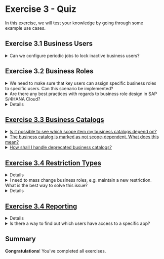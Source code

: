 # Exercise 3 - Quiz

In this exercise, we will test your knowledge by going through some example use cases. 

## Exercise 3.1 Business Users

<details>
  <summary>Can we configure periodic jobs to lock inactive business users?</summary>
  <p>Yes, please check <a href="https://help.sap.com/docs/SAP_S4HANA_CLOUD/55a7cb346519450cb9e6d21c1ecd6ec1/a817aef3b51d4b0fbc4907e7adcfacd7.html?locale=en-US">How to Lock Unused Business Users
</a></p>
</details>

## Exercise 3.2 Business Roles

<details>
  <summary>We need to make sure that key users can assign specific business roles to specific users. Can this scenario be implemented?</summary>
  <p>Yes, please check <a href="https://help.sap.com/docs/SAP_S4HANA_CLOUD/55a7cb346519450cb9e6d21c1ecd6ec1/24f5b79256f64990af35b22ea87ea020.html?locale=en-US">Maintain Business User Groups</a> and <a href="https://help.sap.com/docs/SAP_S4HANA_CLOUD/55a7cb346519450cb9e6d21c1ecd6ec1/72b48dea7743487c952fa13fbdb6d23c.html?locale=en-US">Maintain Business Role Groups</a></p>
</details>

<details>
  <summary>Are there any best practices with regards to business role design in SAP S/4HANA Cloud?</summary>
  <p>Yes, check the <a href="https://go.support.sap.com/roadmapviewer/#/group//roadmapContentPage/82b2db84548d41209cda972f0fac428b:t4">SAP Activate Roadmap</a> in particular the task <a href="https://go.support.sap.com/roadmapviewer/#/group//roadmap/82b2db84548d41209cda972f0fac428b:t4/node/FA163ED752201EDABFE83D4F5A9A3D51:t4/FA163ED752201EDABFE83D2925E11D51:t4"> Plan and Design Identity and Access Management.</p>
</details>

<details>
  <summary>Are there any best practices with regards to management of business roles during and after release upgrades of SAP S/4HANA Cloud?</summary>
  <p>Yes, SAP provides guidance with the SAP S/4HANA Cloud Identity and Access Management Release Activities guide in the <a href="https://support.sap.com/content/dam/SAAP/SAP_Activate/S4H_1072%20SAP%20S4HC%20IAM%20Release%20Activities%20_%203SL.pdf"> SAP Activate Roadmap.</p>
</details>

## Exercise 3.3 Business Catalogs

<details>
  <summary>Is it possible to see which scope item my business catalogs depend on?</summary>
  <p>Yes, check the Business Catalogs app on tab Scope Items. Alternatively, use the IAM Information System app (Main Entity: Business Catalog, tab: Business Catalog - Scope Item).</p>
</details>

<details>
  <summary>The business catalog is marked as not scope-dependent. What does this mean?</summary>
  <p>Business catalogs that do not depend on any scope items are always visible in the system. For these business catalogs, the following message appears in the table: The business catalog is not scope-dependent.</p>
</details>

<details>
  <summary>How shall I handle deprecated business catalogs?</summary>
  <p>Due to ongoing development in SAP S/4HANA Cloud, including the development of new features and new apps, we need to revise existing business catalogs periodically. This means that some business catalogs will be deprecated and replaced by new ones. You will need to assign roles and users to these new catalogs. Rather than disappearing, such business catalogs are marked as deprecated, which allows you to identify them at a glance. You can also check how many deprecated business catalogs you still have in use with the Business Catalogs app. This app lets you change assignments from the old, deprecated business catalogs to the new, active catalogs quickly and easily. Once the deprecation of a business catalog is announced with the Business Catalogs app, the catalog stays in the system for at least 6 months before being deleted. During these at least 6 months, you can use the old or the new business catalogs. Within this timeframe, you can replace them when it suits you best. In the Business Catalogs app, you can see the release in which the deprecation of a business catalog was announced. In SAP S/4HANA Cloud, some business catalogs are redesigned in each release. Please check the assignments for your roles and users in the Business Catalogs app and make the necessary changes to the assignments as soon as possible..</p>
</details>

## Exercise 3.4 Restriction Types

<details>
  <summary>Are there any ways to see which restriction type is contained in which business catalogs?</summary>
  <p>Yes, use the <a href="https://help.sap.com/docs/SAP_S4HANA_CLOUD/55a7cb346519450cb9e6d21c1ecd6ec1/9203905781b441ed9359cb29803f000a.html?locale=en-US"> Display Restrction Type</a> app</p>
</details>

<details>
  <summary>I need to mass change business roles, e.g. maintain a new restriction. What is the best way to solve this issue?</summary>
  <p>Mass maintenance of business roles is possible with the mass change wizard. For more details check <a href="https://help.sap.com/docs/SAP_S4HANA_CLOUD/55a7cb346519450cb9e6d21c1ecd6ec1/07a3a58ecdbb481cab76fc4e867811cb.html?locale=en-US">How to Make Mass Changes to Business Roles</p>
</details>

<details>
  <summary>My end users are complaining that they are getting authorization failed issues. Is there a tool to trace authorizations?</summary>
  <p>Yes, please check the Display Authorization Trace app. For more details check the <a href="https://help.sap.com/docs/SAP_S4HANA_CLOUD/55a7cb346519450cb9e6d21c1ecd6ec1/79b3c9b7701248fe83b81d4b15134e8d.html?locale=en-US">documentation</p>
</details>

## Exercise 3.4 Reporting

<details>
  <summary>Where can I find the list of users which have not been active in the last 3 months?</summary>
  <p>Please check the <a href="https://help.sap.com/docs/SAP_S4HANA_CLOUD/55a7cb346519450cb9e6d21c1ecd6ec1/f249696fdfb8401eb18cf3ade365b8c1.html?locale=en-US"> IAM Key Figures</a> app</p>
</details>

<details>
  <summary>Is there a way to find out which users have access to a specific app?</summary>
  <p>Please check the <a href="https://help.sap.com/docs/SAP_S4HANA_CLOUD/55a7cb346519450cb9e6d21c1ecd6ec1/82d17cfdb0f3464b9735e4ded705f71f.html?locale=en-US"> IAM Information System</a> app. Change the Main Entity to Application.</p>
</details>

## Summary

__Congratulations__! You've completed all exercises.
